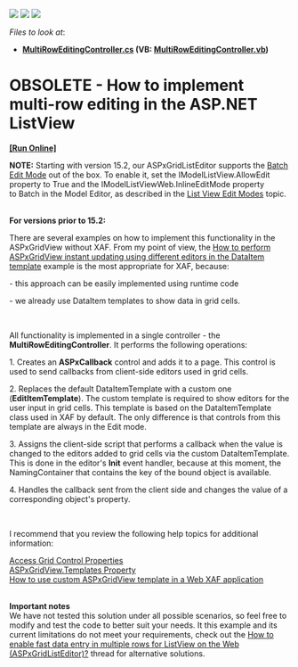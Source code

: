 <!-- default badges list -->
![](https://img.shields.io/endpoint?url=https://codecentral.devexpress.com/api/v1/VersionRange/134075694/15.2.3%2B)
[![](https://img.shields.io/badge/Open_in_DevExpress_Support_Center-FF7200?style=flat-square&logo=DevExpress&logoColor=white)](https://supportcenter.devexpress.com/ticket/details/E4610)
[![](https://img.shields.io/badge/📖_How_to_use_DevExpress_Examples-e9f6fc?style=flat-square)](https://docs.devexpress.com/GeneralInformation/403183)
<!-- default badges end -->
<!-- default file list -->
*Files to look at*:

* **[MultiRowEditingController.cs](./CS/WebExample.Module.Web/MultiRowEditingController.cs) (VB: [MultiRowEditingController.vb](./VB/WebExample.Module.Web/MultiRowEditingController.vb))**
<!-- default file list end -->
# OBSOLETE - How to implement multi-row editing in the ASP.NET ListView
<!-- run online -->
**[[Run Online]](https://codecentral.devexpress.com/e4610)**
<!-- run online end -->


<p><strong>NOTE:</strong> Starting with version 15.2, our ASPxGridListEditor supports the <a href="https://documentation.devexpress.com/AspNet/CustomDocument16443.aspx">Batch Edit Mode</a> out of the box. To enable it, set the IModelListView.AllowEdit property to True and the IModelListViewWeb.InlineEditMode property to Batch in the Model Editor, as described in the <a href="https://documentation.devexpress.com/eXpressAppFramework/CustomDocument113249.aspx">List View Edit Modes</a> topic.</p>
<p><br><strong>For versions prior to 15.2:</strong></p>
<p>There are several examples on how to implement this functionality in the ASPxGridView without XAF. From my point of view, the <a href="https://www.devexpress.com/Support/Center/p/E2333">How to perform ASPxGridView instant updating using different editors in the DataItem template</a> example is the most appropriate for XAF, because:</p>
<p>- this approach can be easily implemented using runtime code</p>
<p>- we already use DataItem templates to show data in grid cells.</p>
<br>
<p>All functionality is implemented in a single controller - the <strong>MultiRowEditingController</strong>. It performs the following operations:</p>
<p>1. Creates an <strong>ASPxCallback</strong> control and adds it to a page. This control is used to send callbacks from client-side editors used in grid cells.</p>
<p>2. Replaces the default DataItemTemplate with a custom one (<strong>EditItemTemplate</strong>). The custom template is required to show editors for the user input in grid cells. This template is based on the DataItemTemplate class used in XAF by default. The only difference is that controls from this template are always in the Edit mode.</p>
<p>3. Assigns the client-side script that performs a callback when the value is changed to the editors added to grid cells via the custom DataItemTemplate. This is done in the editor's <strong>Init</strong> event handler, because at this moment, the NamingContainer that contains the key of the bound object is available.</p>
<p>4. Handles the callback sent from the client side and changes the value of a corresponding object's property.</p>
<br>
<p>I recommend that you review the following help topics for additional information:</p>
<p><a href="http://documentation.devexpress.com/#Xaf/CustomDocument3165"><u>Access Grid Control Properties</u></a><u><br> </u><u><a href="http://documentation.devexpress.com/#AspNet/DevExpressWebASPxGridViewASPxGridView_Templatestopic">ASPxGridView.Templates Property<br>How to use custom ASPxGridView template in a Web XAF application</a><br><br></u></p>
<p><strong>Important notes</strong><br>We have not tested this solution under all possible scenarios, so feel free to modify and test the code to better suit your needs. It this example and its current limitations do not meet your requirements, check out the <a href="https://www.devexpress.com/Support/Center/p/T213187">How to enable fast data entry in multiple rows for ListView on the Web (ASPxGridListEditor)?</a> thread for alternative solutions.</p>

<br/>


